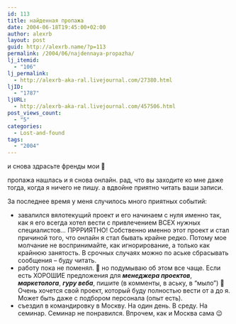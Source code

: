```yaml
---
id: 113
title: найденная пропажа
date: 2004-06-18T19:45:00+02:00
author: alexrb
layout: post
guid: http://alexrb.name/?p=113
permalink: /2004/06/najdennaya-propazha/
lj_itemid:
  - "106"
lj_permalink:
  - http://alexrb-aka-ral.livejournal.com/27380.html
ljID:
  - "1787"
ljURL:
  - http://alexrb-aka-ral.livejournal.com/457506.html
post_views_count:
  - "5"
categories:
  - Lost-and-found
tags:
  - "2004"
---
```

и снова здрасьте френды мои 🙂

пропажа нашлась и я снова онлайн. рад, что вы заходите ко мне даже тогда, когда я ничего не пишу. а вдвойне приятно читать ваши записи.

За последнее время у меня случилось много приятных событий:

  * завалился вялотекущий проект и его начинаем с нуля именно так, как я его всегда хотел вести с привлечением ВСЕХ нужных специалистов&#8230; ПРРРИЯТНО! Собственно именно этот проект и стал причиной того, что онлайн я стал бывать крайне редко. Потому мое молчание не воспринимайте, как игнорирование, а только как крайнюю занятость. В срочных случаях можно по аське сбрасывать сообщения &#8211; буду читать. 
  * работу пока не поменял. 🙁 но подумываю об этом все чаще. Если есть ХОРОШИЕ предложения для _**менеджера проектов**_, _**маркетолога**_, _**гуру веба**_, пишите (в комменты, в аську, в &#8220;мыло&#8221;) 🙂 Очень хочется свой проект, который буду полностью вести от а до я. Может быть даже с подбором персонала (опыт есть). 
  * съездил в командировку в Москву. На один день. В среду. На семинар. Семинар не понравился. Впрочем, как и Москва сама 😉